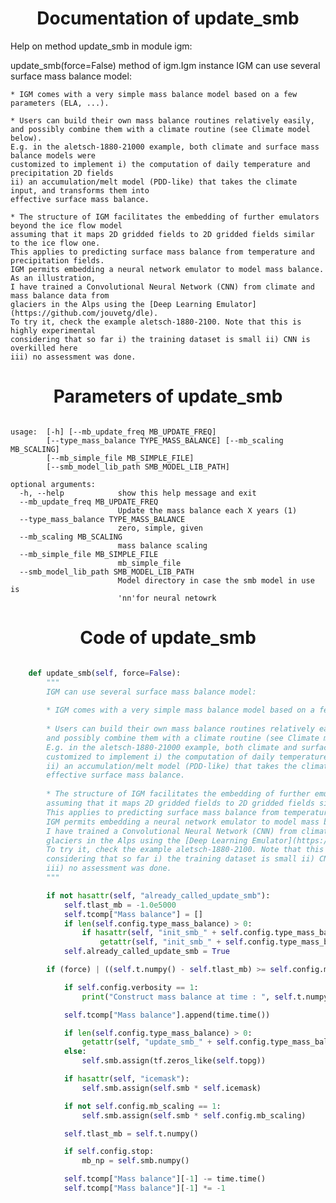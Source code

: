 

### <h1 align="center" id="title"> Documentation of update_smb </h1>


Help on method update_smb in module igm:

update_smb(force=False) method of igm.Igm instance
    IGM can use several surface mass balance model:
    
    * IGM comes with a very simple mass balance model based on a few parameters (ELA, ...). 
    
    * Users can build their own mass balance routines relatively easily, 
    and possibly combine them with a climate routine (see Climate model below). 
    E.g. in the aletsch-1880-21000 example, both climate and surface mass balance models were 
    customized to implement i) the computation of daily temperature and precipitation 2D fields 
    ii) an accumulation/melt model (PDD-like) that takes the climate input, and transforms them into 
    effective surface mass balance.
    
    * The structure of IGM facilitates the embedding of further emulators beyond the ice flow model 
    assuming that it maps 2D gridded fields to 2D gridded fields similar to the ice flow one. 
    This applies to predicting surface mass balance from temperature and precipitation fields. 
    IGM permits embedding a neural network emulator to model mass balance. As an illustration, 
    I have trained a Convolutional Neural Network (CNN) from climate and mass balance data from 
    glaciers in the Alps using the [Deep Learning Emulator](https://github.com/jouvetg/dle). 
    To try it, check the example aletsch-1880-2100. Note that this is highly experimental 
    considering that so far i) the training dataset is small ii) CNN is overkilled here 
    iii) no assessment was done.



### <h1 align="center" id="title"> Parameters of update_smb </h1>


``` 

usage:  [-h] [--mb_update_freq MB_UPDATE_FREQ]
        [--type_mass_balance TYPE_MASS_BALANCE] [--mb_scaling MB_SCALING]
        [--mb_simple_file MB_SIMPLE_FILE]
        [--smb_model_lib_path SMB_MODEL_LIB_PATH]

optional arguments:
  -h, --help            show this help message and exit
  --mb_update_freq MB_UPDATE_FREQ
                        Update the mass balance each X years (1)
  --type_mass_balance TYPE_MASS_BALANCE
                        zero, simple, given
  --mb_scaling MB_SCALING
                        mass balance scaling
  --mb_simple_file MB_SIMPLE_FILE
                        mb_simple_file
  --smb_model_lib_path SMB_MODEL_LIB_PATH
                        Model directory in case the smb model in use is
                        'nn'for neural netowrk
``` 



### <h1 align="center" id="title"> Code of update_smb </h1>


```python 

    def update_smb(self, force=False):
        """
        IGM can use several surface mass balance model:
        
        * IGM comes with a very simple mass balance model based on a few parameters (ELA, ...). 
        
        * Users can build their own mass balance routines relatively easily, 
        and possibly combine them with a climate routine (see Climate model below). 
        E.g. in the aletsch-1880-21000 example, both climate and surface mass balance models were 
        customized to implement i) the computation of daily temperature and precipitation 2D fields 
        ii) an accumulation/melt model (PDD-like) that takes the climate input, and transforms them into 
        effective surface mass balance.
        
        * The structure of IGM facilitates the embedding of further emulators beyond the ice flow model 
        assuming that it maps 2D gridded fields to 2D gridded fields similar to the ice flow one. 
        This applies to predicting surface mass balance from temperature and precipitation fields. 
        IGM permits embedding a neural network emulator to model mass balance. As an illustration, 
        I have trained a Convolutional Neural Network (CNN) from climate and mass balance data from 
        glaciers in the Alps using the [Deep Learning Emulator](https://github.com/jouvetg/dle). 
        To try it, check the example aletsch-1880-2100. Note that this is highly experimental 
        considering that so far i) the training dataset is small ii) CNN is overkilled here 
        iii) no assessment was done.
        """

        if not hasattr(self, "already_called_update_smb"):
            self.tlast_mb = -1.0e5000
            self.tcomp["Mass balance"] = []
            if len(self.config.type_mass_balance) > 0:
                if hasattr(self, "init_smb_" + self.config.type_mass_balance):
                    getattr(self, "init_smb_" + self.config.type_mass_balance)()
            self.already_called_update_smb = True

        if (force) | ((self.t.numpy() - self.tlast_mb) >= self.config.mb_update_freq):

            if self.config.verbosity == 1:
                print("Construct mass balance at time : ", self.t.numpy())

            self.tcomp["Mass balance"].append(time.time())

            if len(self.config.type_mass_balance) > 0:
                getattr(self, "update_smb_" + self.config.type_mass_balance)()
            else:
                self.smb.assign(tf.zeros_like(self.topg))

            if hasattr(self, "icemask"):
                self.smb.assign(self.smb * self.icemask)

            if not self.config.mb_scaling == 1:
                self.smb.assign(self.smb * self.config.mb_scaling)

            self.tlast_mb = self.t.numpy()

            if self.config.stop:
                mb_np = self.smb.numpy()

            self.tcomp["Mass balance"][-1] -= time.time()
            self.tcomp["Mass balance"][-1] *= -1

``` 


